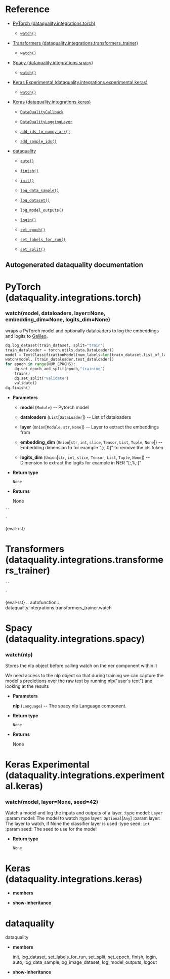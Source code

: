 # Reference


* [PyTorch (dataquality.integrations.torch)](dataquality.md)


    * [`watch()`](dataquality.md#dataquality.integrations.torch.watch)


* [Transformers (dataquality.integrations.transformers_trainer)](dataquality.md#transformers-dataquality-integrations-transformers-trainer)


    * [`watch()`](dataquality.md#dataquality.integrations.transformers_trainer.watch)


* [Spacy (dataquality.integrations.spacy)](dataquality.md#spacy-dataquality-integrations-spacy)


    * [`watch()`](dataquality.md#dataquality.integrations.spacy.watch)


* [Keras Experimental (dataquality.integrations.experimental.keras)](dataquality.md#keras-experimental-dataquality-integrations-experimental-keras)


    * [`watch()`](dataquality.md#dataquality.integrations.experimental.keras.watch)


* [Keras (dataquality.integrations.keras)](dataquality.md#keras-dataquality-integrations-keras)


    * [`DataQualityCallback`](dataquality.md#dataquality.integrations.keras.DataQualityCallback)


    * [`DataQualityLoggingLayer`](dataquality.md#dataquality.integrations.keras.DataQualityLoggingLayer)


    * [`add_ids_to_numpy_arr()`](dataquality.md#dataquality.integrations.keras.add_ids_to_numpy_arr)


    * [`add_sample_ids()`](dataquality.md#dataquality.integrations.keras.add_sample_ids)


* [dataquality](dataquality.md#module-dataquality)


    * [`auto()`](dataquality.md#dataquality.auto)


    * [`finish()`](dataquality.md#dataquality.finish)


    * [`init()`](dataquality.md#dataquality.init)


    * [`log_data_sample()`](dataquality.md#dataquality.log_data_sample)


    * [`log_dataset()`](dataquality.md#dataquality.log_dataset)


    * [`log_model_outputs()`](dataquality.md#dataquality.log_model_outputs)


    * [`login()`](dataquality.md#dataquality.login)


    * [`set_epoch()`](dataquality.md#dataquality.set_epoch)


    * [`set_labels_for_run()`](dataquality.md#dataquality.set_labels_for_run)


    * [`set_split()`](dataquality.md#dataquality.set_split)


## Autogenerated dataquality documentation

# PyTorch (dataquality.integrations.torch)


### watch(model, dataloaders, layer=None, embedding_dim=None, logits_dim=None)
wraps a PyTorch model and optionally dataloaders to log the
embeddings and logits to [Galileo]([https://www.rungalileo.io/](https://www.rungalileo.io/)).

```python
dq.log_dataset(train_dataset, split="train")
train_dataloader = torch.utils.data.DataLoader()
model = TextClassificationModel(num_labels=len(train_dataset.list_of_labels))
watch(model, [train_dataloader,test_dataloader])
for epoch in range(NUM_EPOCHS):
    dq.set_epoch_and_split(epoch,"training")
    train()
    dq.set_split("validate")
    validate()
dq.finish()
```


* **Parameters**

    
    * **model** (`Module`) -- Pytorch model


    * **dataloaders** (`List`[`DataLoader`]) -- List of dataloaders


    * **layer** (`Union`[`Module`, `str`, `None`]) -- Layer to extract the embeddings from


    * **embedding_dim** (`Union`[`str`, `int`, `slice`, `Tensor`, `List`, `Tuple`, `None`]) -- Embedding dimension to for example "[:, 0]"
    to remove the cls token


    * **logits_dim** (`Union`[`str`, `int`, `slice`, `Tensor`, `List`, `Tuple`, `None`]) -- Dimension to extract the logits for example in NER
    "[:,1:,:]"



* **Return type**

    `None`



* **Returns**

    None




```
``
```



```
`
```

{eval-rst}
# Transformers (dataquality.integrations.transformers_trainer)


```
``
```



```
`
```

{eval-rst}
.. autofunction:: dataquality.integrations.transformers_trainer.watch

# Spacy (dataquality.integrations.spacy)


### watch(nlp)
Stores the nlp object before calling watch on the ner component within it

We need access to the nlp object so that during training we can capture the
model's predictions over the raw text by running nlp("user's text") and looking
at the results


* **Parameters**

    **nlp** (`Language`) -- The spacy nlp Language component.



* **Return type**

    `None`



* **Returns**

    None


# Keras Experimental (dataquality.integrations.experimental.keras)


### watch(model, layer=None, seed=42)
Watch a model and log the inputs and outputs of a layer.
:type model: `Layer`
:param model: The model to watch
:type layer: `Optional`[`Any`]
:param layer: The layer to watch, if None the classifier layer is used
:type seed: `int`
:param seed: The seed to use for the model


* **Return type**

    `None`


# Keras (dataquality.integrations.keras)


* **members**



* **show-inheritance**


# dataquality

dataquality


* **members**

    init, log_dataset, set_labels_for_run, set_split, set_epoch, finish, login, auto, log_data_sample,log_image_dataset, log_model_outputs, logout



* **show-inheritance**
